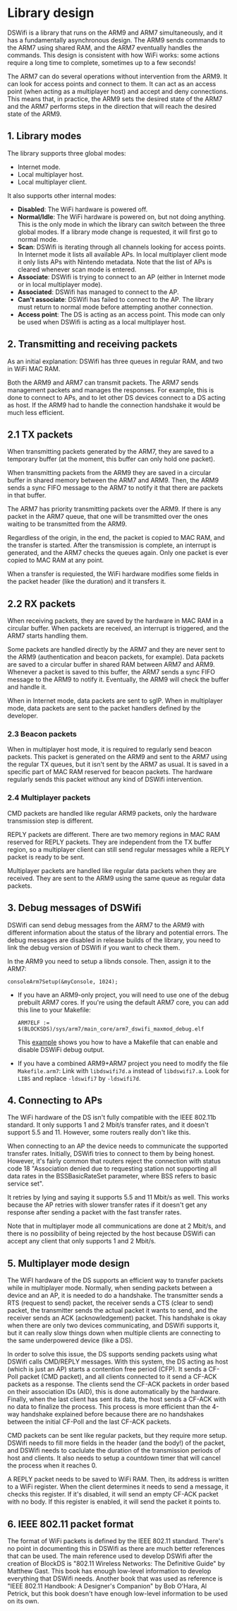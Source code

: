 # Library design

DSWifi is a library that runs on the ARM9 and ARM7 simultaneously, and it has a
fundamentally asynchronous design. The ARM9 sends commands to the ARM7 using
shared RAM, and the ARM7 eventually handles the commands. This design is
consistent with how WiFi works: some actions require a long time to complete,
sometimes up to a few seconds!

The ARM7 can do several operations without intervention from the ARM9. It can
look for access points and connect to them. It can act as an access point (when
acting as a multiplayer host) and accept and deny connections. This means that,
in practice, the ARM9 sets the desired state of the ARM7 and the ARM7 performs
steps in the direction that will reach the desired state of the ARM9.

## 1. Library modes

The library supports three global modes:

- Internet mode.
- Local multiplayer host.
- Local multiplayer client.

It also supports other internal modes:

- **Disabled**: The WiFi hardware is powered off.
- **Normal/Idle**: The WiFi hardware is powered on, but not doing anything. This
  is the only mode in which the library can switch between the three global
  modes. If a library mode change is requested, it will first go to normal mode.
- **Scan**: DSWifi is iterating through all channels looking for access points.
  In Internet mode it lists all available APs. In local multiplayer client mode
  it only lists APs with Nintendo metadata. Note that the list of APs is cleared
  whenever scan mode is entered.
- **Associate**: DSWifi is trying to connect to an AP (either in Internet mode
  or in local multiplayer mode).
- **Associated**: DSWifi has managed to connect to the AP.
- **Can't associate**: DSWifi has failed to connect to the AP. The library must
  return to normal mode before attempting another connection.
- **Access point**: The DS is acting as an access point. This mode can only be
  used when DSWifi is acting as a local multiplayer host.

## 2. Transmitting and receiving packets

As an initial explanation: DSWifi has three queues in regular RAM, and two in
WiFi MAC RAM.

Both the ARM9 and ARM7 can transmit packets. The ARM7 sends management packets
and manages the responses. For example, this is done to connect to APs, and to
let other DS devices connect to a DS acting as host. If the ARM9 had to handle
the connection handshake it would be much less efficient.

## 2.1 TX packets

When transmitting packets generated by the ARM7, they are saved to a temporary
buffer (at the moment, this buffer can only hold one packet).

When transmitting packets from the ARM9 they are saved in a circular buffer in
shared memory between the ARM7 and ARM9. Then, the ARM9 sends a sync FIFO
message to the ARM7 to notify it that there are packets in that buffer.

The ARM7 has priority transmitting packets over the ARM9. If there is any packet
in the ARM7 queue, that one will be transmitted over the ones waiting to be
transmitted from the ARM9.

Regardless of the origin, in the end, the packet is copied to MAC RAM, and the
transfer is started. After the transmission is complete, an interrupt is
generated, and the ARM7 checks the queues again. Only one packet is ever copied
to MAC RAM at any point.

When a transfer is requiested, the WiFi hardware modifies some fields in the
packet header (like the duration) and it transfers it.

## 2.2 RX packets

When receiving packets, they are saved by the hardware in MAC RAM in a circular
buffer. When packets are received, an interrupt is triggered, and the ARM7
starts handling them.

Some packets are handled directly by the ARM7 and they are never sent to the
ARM9 (authentication and beacon packets, for example). Data packets are saved to
a circular buffer in shared RAM between ARM7 and ARM9. Whenever a packet is
saved to this buffer, the ARM7 sends a sync FIFO message to the ARM9 to notify
it. Eventually, the ARM9 will check the buffer and handle it.

When in Internet mode, data packets are sent to sgIP. When in multiplayer mode,
data packets are sent to the packet handlers defined by the developer.

### 2.3 Beacon packets

When in multiplayer host mode, it is required to regularly send beacon packets.
This packet is generated on the ARM9 and sent to the ARM7 using the regular TX
queues, but it isn't sent by the ARM7 as usual. It is saved in a specific part
of MAC RAM reserved for beacon packets. The hardware regularly sends this packet
without any kind of DSWifi intervention.

### 2.4 Multiplayer packets

CMD packets are handled like regular ARM9 packets, only the hardware
transmission step is different.

REPLY packets are different. There are two memory regions in MAC RAM reserved
for REPLY packets. They are independent from the TX buffer region, so a
multiplayer client can still send regular messages while a REPLY packet is ready
to be sent.

Multiplayer packets are handled like regular data packets when they are
received. They are sent to the ARM9 using the same queue as regular data
packets.

## 3. Debug messages of DSWifi

DSWifi can send debug messages from the ARM7 to the ARM9 with different
information about the status of the library and potential errors. The debug
messages are disabled in release builds of the library, you need to link the
debug version of DSWifi if you want to check them.

In the ARM9 you need to setup a libnds console. Then, assign it to the ARM7:
```
consoleArm7Setup(&myConsole, 1024);
```

- If you have an ARM9-only project, you will need to use one of the debug
  prebuilt ARM7 cores. If you're using the default ARM7 core, you can add this
  line to your Makefile:

  ```
  ARM7ELF := $(BLOCKSDS)/sys/arm7/main_core/arm7_dswifi_maxmod_debug.elf
  ```

  This [example](https://github.com/blocksds/sdk/tree/master/examples/dswifi/full_ap_demo_debug)
  shows you how to have a Makefile that can enable and disable DSWiFi debug
  output.

- If you have a combined ARM9+ARM7 project you need to modify the file
  `Makefile.arm7`: Link with `libdswifi7d.a` instead of `libdswifi7.a`. Look for
  `LIBS` and replace `-ldswifi7` by `-ldswifi7d`.

## 4. Connecting to APs

The WiFi hardware of the DS isn't fully compatible with the IEEE 802.11b
standard. It only supports 1 and 2 Mbit/s transfer rates, and it doesn't support
5.5 and 11. However, some routers really don't like this.

When connecting to an AP the device needs to communicate the supported transfer
rates. Initially, DSWifi tries to connect to them by being honest. However, it's
fairly common that routers reject the connection with status code 18
"Association denied due to requesting station not supporting all data rates in
the BSSBasicRateSet parameter, where BSS refers to basic service set".

It retries by lying and saying it supports 5.5 and 11 Mbit/s as well. This works
because the AP retries with slower transfer rates if it doesn't get any response
after sending a packet with the fast transfer rates.

Note that in multiplayer mode all communications are done at 2 Mbit/s, and there
is no possibility of being rejected by the host because DSWifi can accept any
client that only supports 1 and 2 Mbit/s.

## 5. Multiplayer mode design

The WiFI hardware of the DS supports an efficient way to transfer packets while
in multiplayer mode. Normally, when sending packets between a device and an AP,
it is needed to do a handshake. The transmitter sends a RTS (request to send)
packet, the receiver sends a CTS (clear to send) packet, the transmitter sends
the actual packet it wants to send, and the receiver sends an ACK
(acknowledgement) packet. This handshake is okay when there are only two devices
communicating, and DSWifi supports it, but it can really slow things down when
multiple clients are connecting to the same underpowered device (like a DS).

In order to solve this issue, the DS supports sending packets using what DSWifi
calls CMD/REPLY messages. With this system, the DS acting as host (which is just
an AP) starts a contention free period (CFP). It sends a CF-Poll packet (CMD
packet), and all clients connected to it send a CF-ACK packets as a response.
The clients send the CF-ACK packets in order based on their association IDs
(AID), this is done automatically by the hardware. Finally, when the last client
has sent its data, the host sends a CF-ACK with no data to finalize the process.
This process is more efficient than the 4-way handshake explained before because
there are no handshakes between the initial CF-Poll and the last CF-ACK packets.

CMD packets can be sent like regular packets, but they require more setup.
DSWifi needs to fill more fields in the header (and the body!) of the packet,
and DSWifi needs to caclulate the duration of the transmission periods of host
and clients. It also needs to setup a countdown timer that will cancel the
process when it reaches 0.

A REPLY packet needs to be saved to WiFi RAM. Then, its address is written to a
WiFi register. When the client determines it needs to send a message, it checks
this register. If it's disabled, it will send an empty CF-ACK packet with no
body. If this register is enabled, it will send the packet it points to.

## 6. IEEE 802.11 packet format

The format of WiFi packets is defined by the IEEE 802.11 standard. There's no
point in documenting this in DSWifi as there are much better references that can
be used. The main reference used to develop DSWifi after the creation of BlockDS
is "802.11 Wireless Networks: The Definitive Guide" by Matthew Gast. This book
has enough low-level information to develop everything that DSWifi needs.
Another book that was used as reference is "IEEE 802.11 Handbook: A Designer's
Companion" by Bob O'Hara, Al Petrick, but this book doesn't have enough
low-level information to be used on its own.
